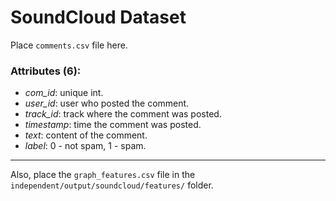 SoundCloud Dataset
===

Place `comments.csv` file here.

### Attributes (6): ###

* *com_id*: unique int.
* *user_id*: user who posted the comment.
* *track_id*: track where the comment was posted.
* *timestamp*: time the comment was posted.
* *text*: content of the comment.
* *label*: 0 - not spam, 1 - spam.

---

Also, place the `graph_features.csv` file in the `independent/output/soundcloud/features/` folder.